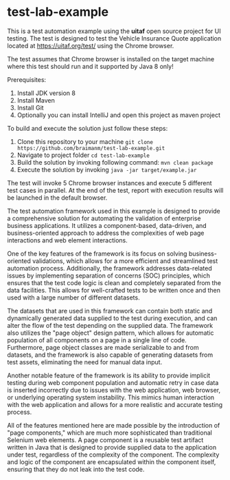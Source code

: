 # test-lab-example

This is a test automation example using the **uitaf** open source project for UI testing. The test is designed to test the Vehicle Insurance Quote application located at https://uitaf.org/test/ using the Chrome browser.

The test assumes that Chrome browser is installed on the target machine where this test should run and it supported by Java 8 only!

Prerequisites:

1. Install JDK version 8
2. Install Maven
3. Install Git
4. Optionally you can install IntelliJ and open this project as maven project

To build and execute the solution just follow these steps:

1. Clone this repository to your machine `git clone https://github.com/braimanm/test-lab-example.git`
2. Navigate to project folder `cd test-lab-example`
3. Build the solution by invoking following command:  `mvn clean package`
4. Execute the solution by invoking `java -jar target/example.jar`

The test will invoke 5 Chrome browser instances and execute 5 different test cases in parallel.
At the end of the test, report with execution results will be launched in the default browser.

The test automation framework used in this example is designed to provide a comprehensive solution for automating the validation of enterprise business applications. It utilizes a component-based, data-driven, and business-oriented approach to address the complexities of web page interactions and web element interactions.

One of the key features of the framework is its focus on solving business-oriented validations, which allows for a more efficient and streamlined test automation process. Additionally, the framework addresses data-related issues by implementing separation of concerns (SOC) principles, which ensures that the test code logic is clean and completely separated from the data facilities. This allows for well-crafted tests to be written once and then used with a large number of different datasets.

The datasets that are used in this framework can contain both static and dynamically generated data supplied to the test during execution, and can alter the flow of the test depending on the supplied data. The framework also utilizes the "page object" design pattern, which allows for automatic population of all components on a page in a single line of code. Furthermore, page object classes are made serializable to and from datasets, and the framework is also capable of generating datasets from test assets, eliminating the need for manual data input.

Another notable feature of the framework is its ability to provide implicit testing during web component population and automatic retry in case data is inserted incorrectly due to issues with the web application, web browser, or underlying operating system instability. This mimics human interaction with the web application and allows for a more realistic and accurate testing process.

All of the features mentioned here are made possible by the introduction of "page components," which are much more sophisticated than traditional Selenium web elements. A page component is a reusable test artifact written in Java that is designed to provide supplied data to the application under test, regardless of the complexity of the component. The complexity and logic of the component are encapsulated within the component itself, ensuring that they do not leak into the test code.
